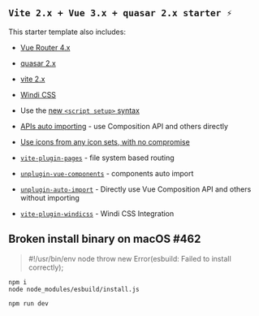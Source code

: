 ## `Vite 2.x + Vue 3.x + quasar 2.x starter ⚡`

This starter template also includes:

- [Vue Router 4.x](https://github.com/vuejs/vue-router-next)
- [quasar 2.x](https://github.com/quasarframework/quasar)
- [vite 2.x](https://github.com/vitejs/vite)
- [Windi CSS](https://github.com/windicss/windicss)
- Use the [new `<script setup>` syntax](https://github.com/vuejs/rfcs/pull/227)
- [APIs auto importing](https://github.com/antfu/unplugin-auto-import) - use Composition API and others directly
- [Use icons from any icon sets, with no compromise](https://github.com/antfu/unplugin-icons)


- [`vite-plugin-pages`](https://github.com/hannoeru/vite-plugin-pages) - file system based routing
- [`unplugin-vue-components`](https://github.com/antfu/unplugin-vue-components) - components auto import
- [`unplugin-auto-import`](https://github.com/antfu/unplugin-auto-import) - Directly use Vue Composition API and others without importing
- [`vite-plugin-windicss`](https://github.com/antfu/vite-plugin-windicss) - Windi CSS Integration


## Broken install binary on macOS #462
> #!/usr/bin/env node throw new Error(esbuild: Failed to install correctly);

```shell
npm i
node node_modules/esbuild/install.js

npm run dev
```